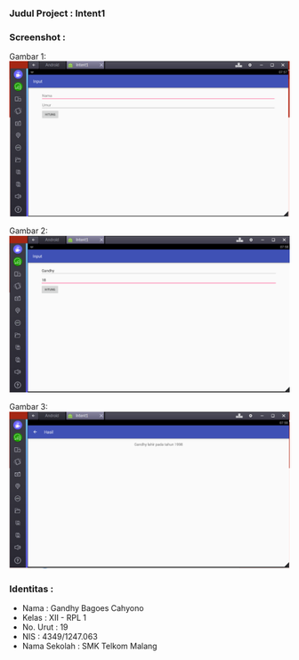 ### Judul Project : Intent1

### Screenshot : 
Gambar 1: 
![alt text](https://github.com/gandhybagoes/Intent1/blob/master/1.1.PNG "Gambar 1")

Gambar 2: 
![alt text](https://github.com/gandhybagoes/Intent1/blob/master/1.2.PNG "Gambar 2")

Gambar 3: 
![alt text](https://github.com/gandhybagoes/Intent1/blob/master/1.3.PNG "Gambar 3")

### Identitas :
+ Nama : Gandhy Bagoes Cahyono
+ Kelas : XII - RPL 1
+ No. Urut : 19
+ NIS : 4349/1247.063
+ Nama Sekolah : SMK Telkom Malang
